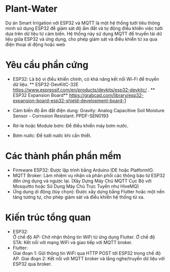 # Plant-Water

Dự án Smart Irrigation với ESP32 và MQTT là một hệ thống tưới tiêu thông minh sử dụng ESP32 để giám sát độ ẩm đất và tự động điều khiển việc tưới dựa trên dữ liệu từ cảm biến. 
Hệ thống này sử dụng MQTT để truyền tải dữ liệu giữa ESP32 và ứng dụng, cho phép giám sát và điều khiển từ xa qua điện thoại di động hoặc web

# Yêu cầu phần cứng
* ESP32: Là bộ vi điều khiển chính, có khả năng kết nối Wi-Fi để truyền dữ liệu.
** ESP32-DevKitC-32E 
  https://www.espressif.com/en/products/devkits/esp32-devkitc/     .
** ESP32 Expansion Board**
  https://grabcad.com/library/esp32-expansion-board-esp32-shield-development-board-1

* Cảm biến độ ẩm đất điện dung: Gravity: Analog Capacitive Soil Moisture Sensor - Corrosion Resistant: PPDF-SEN0193
* Rơ-le hoặc Module bơm: Để điều khiển máy bơm nước.
* Bơm nước: Để tưới nước khi cần thiết.
# Các thành phần phần mềm
* Firmware ESP32: Được lập trình bằng Arduino IDE hoặc PlatformIO.
* MQTT Broker:  Làm nhiệm vụ nhận và phân phối các thông báo từ ESP32 đến ứng dụng và ngược lại. (Xây Dựng Máy Chủ MQTT Cục Bộ với Mosquitto hoặc Sử Dụng Máy Chủ Trực Tuyến như HiveMQ)
* Ứng dụng di động (tùy chọn): Được xây dựng bằng Flutter hoặc một nền tảng tương tự, cho phép giám sát và điều khiển hệ thống từ xa.
# Kiến trúc tổng quan
* ESP32:  
  Ở chế độ AP: Chờ nhận thông tin WiFi từ ứng dụng Flutter.
  Ở chế độ STA: Kết nối với mạng WiFi và giao tiếp với MQTT broker.
* Flutter:  
  Giai đoạn 1: Gửi thông tin WiFi qua HTTP POST tới ESP32 trong chế độ AP.
  Giai đoạn 2: Kết nối với MQTT broker và lắng nghe/truyền dữ liệu với ESP32 qua broker.
